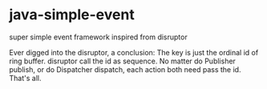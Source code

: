 java-simple-event
=================

super simple event framework inspired from disruptor

Ever digged into the disruptor, a conclusion:
The key is just the ordinal id of ring buffer. disruptor call the id as sequence.
No matter do Publisher publish, or do Dispatcher dispatch, each action both need pass the id.
That's all.

